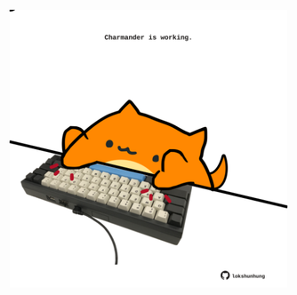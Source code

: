 <!-- built at 06/06/2022, 13:13:18 UTC -->
<p align="center">
  <img width="500" height="500" src="./ReadmeImage.svg">
</p>
